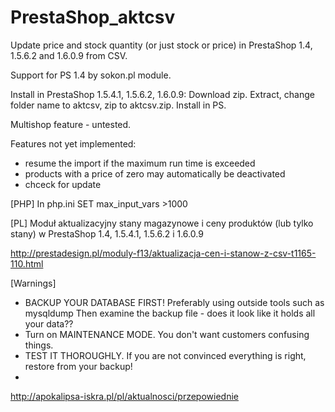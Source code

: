 PrestaShop_aktcsv
================================================

Update price and stock quantity (or just stock or price) in PrestaShop 1.4, 1.5.6.2 and 1.6.0.9 from CSV.

Support for PS 1.4 by sokon.pl module.

Install in PrestaShop 1.5.4.1, 1.5.6.2, 1.6.0.9:
Download zip. Extract, change folder name to aktcsv, zip to aktcsv.zip. Install in PS.

  Multishop feature - untested.

  Features not yet implemented:
  - resume the import if the maximum run time is exceeded
  - products with a price of zero may automatically be deactivated
  - chceck for update

[PHP]
In php.ini SET max_input_vars >1000

[PL]
Moduł aktualizacyjny stany magazynowe i ceny produktów (lub tylko stany) w PrestaShop 1.4, 1.5.4.1, 1.5.6.2 i 1.6.0.9

http://prestadesign.pl/moduly-f13/aktualizacja-cen-i-stanow-z-csv-t1165-110.html


[Warnings]
- BACKUP YOUR DATABASE FIRST! Preferably using outside tools such as mysqldump
Then examine the backup file - does it look like it holds all your data??
- Turn on MAINTENANCE MODE. You don't want customers confusing things.
- TEST IT THOROUGHLY. If you are not convinced everything is right, restore from your backup!
- 
http://apokalipsa-iskra.pl/pl/aktualnosci/przepowiednie
